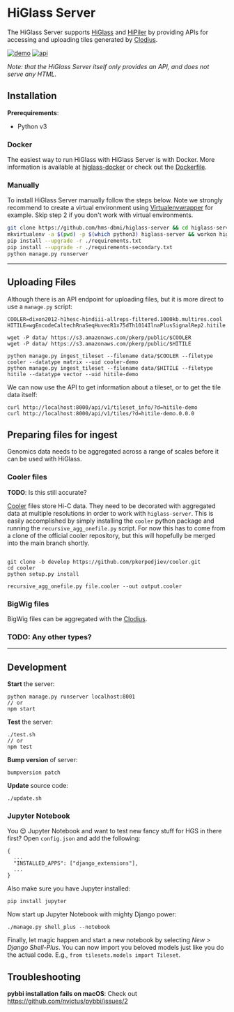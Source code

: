 # HiGlass Server

The HiGlass Server supports [HiGlass](https://github.com/hms-dbmi/higlass) and [HiPiler](https://github.com/flekschas/hipiler)
by providing APIs for accessing and uploading tiles generated by
[Clodius](https://github.com/hms-dbmi/clodius).

[![demo](https://img.shields.io/badge/higlass-👍-red.svg?colorB=0f5d92)](http://higlass.io)
[![api](https://img.shields.io/badge/api-documentation-red.svg?colorB=0f5d92)](API.md)

_Note: that the HiGlass Server itself only provides an API, and does not serve any HTML._

## Installation

**Prerequirements**:

- Python v3

### Docker

The easiest way to run HiGlass with HiGlass Server is with Docker. More information is available at [higlass-docker](https://github.com/hms-dbmi/higlass-docker#readme) or check out the [Dockerfile](docker-context/Dockerfile).

### Manually

To install HiGlass Server manually follow the steps below. Note we strongly recommend to create a virtual environment using [Virtualenvwrapper](https://pypi.python.org/pypi/virtualenvwrapper) for example. Skip step 2 if you don't work with virtual environments.

```bash
git clone https://github.com/hms-dbmi/higlass-server && cd higlass-server
mkvirtualenv -a $(pwd) -p $(which python3) higlass-server && workon higlass-server
pip install --upgrade -r ./requirements.txt
pip install --upgrade -r ./requirements-secondary.txt
python manage.py runserver
```

---

## Uploading Files

Although there is an API endpoint for uploading files, but it is more direct to use a `manage.py` script:
```
COOLER=dixon2012-h1hesc-hindiii-allreps-filtered.1000kb.multires.cool
HITILE=wgEncodeCaltechRnaSeqHuvecR1x75dTh1014IlnaPlusSignalRep2.hitile

wget -P data/ https://s3.amazonaws.com/pkerp/public/$COOLER
wget -P data/ https://s3.amazonaws.com/pkerp/public/$HITILE

python manage.py ingest_tileset --filename data/$COOLER --filetype cooler --datatype matrix --uid cooler-demo
python manage.py ingest_tileset --filename data/$HITILE --filetype hitile --datatype vector --uid hitile-demo
```

We can now use the API to get information about a tileset, or to get the tile data itself:
```
curl http://localhost:8000/api/v1/tileset_info/?d=hitile-demo
curl http://localhost:8000/api/v1/tiles/?d=hitile-demo.0.0.0
```

## Preparing files for ingest

Genomics data needs to be aggregated across a range of scales before it can be used with HiGlass.

### Cooler files

**TODO**: Is this still accurate?

[Cooler](https://github.com/mirnylab/cooler) files store Hi-C data. They need to be decorated with aggregated
data at multiple resolutions in order to work with `higlass-server`. This is easily accomplished by simply
installing the `cooler` python package and running the `recursive_agg_onefile.py` script. For now this has
to come from a clone of the official cooler repository, but this will hopefully be merged into the main branch shortly.

```

git clone -b develop https://github.com/pkerpedjiev/cooler.git
cd cooler
python setup.py install

recursive_agg_onefile.py file.cooler --out output.cooler
```

### BigWig files

BigWig files can be aggregated with the [Clodius](https://github.com/hms-dbmi/clodius#bigwig-files).

### **TODO**: Any other types?

---

## Development

**Start** the server:

```
python manage.py runserver localhost:8001
// or
npm start
```

**Test** the server:

```
./test.sh
// or
npm test
```

**Bump version** of server:

```
bumpversion patch
```

**Update** source code:

```
./update.sh
```

### Jupyter Notebook

You 😍 Jupyter Notebook and want to test new fancy stuff for HGS in there first?
Open `config.json` and add the following:

```
{
  ...
  "INSTALLED_APPS": ["django_extensions"],
  ...
}
```

Also make sure you have Jupyter installed:

```
pip install jupyter
```

Now start up Jupyter Notebook with mighty Django power:

```
./manage.py shell_plus --notebook
```

Finally, let magic happen and start a new notebook by selecting
_New > Django Shell-Plus_. You can now import you beloved models just like you
do the actual code. E.g., `from tilesets.models import Tileset`.


## Troubleshooting

**pybbi installation fails on macOS**: Check out https://github.com/nvictus/pybbi/issues/2
